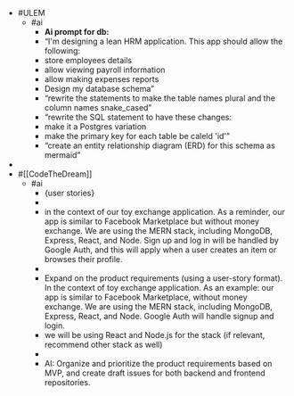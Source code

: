 - #ULEM
	- #ai
		- **Ai prompt for db:**
		- “I'm designing a lean HRM application. This app should allow the following:
		- store employees details
		- allow viewing payroll information
		- allow making expenses reports
		- Design my database schema”
		- “rewrite the statements to make the table names plural and the column names snake_cased”
		- “rewrite the SQL statement to have these changes:
		- make it a Postgres variation
		- make the primary key for each table be caleld 'id'”
		- “create an entity relationship diagram (ERD) for this schema as mermaid”
-
- #[[CodeTheDream]]
	- #ai
		- {user stories}
		-
		- in the context of our toy exchange application. As a reminder, our app is similar to Facebook Marketplace but without money exchange. We are using the MERN stack, including MongoDB, Express, React, and Node. Sign up and log in will be handled by Google Auth, and this will apply when a user creates an item or browses their profile.
		-
		- Expand on the product requirements (using a user-story format). In the context of toy exchange application. As an example: our app is similar to Facebook Marketplace, without money exchange. We are using the MERN stack, including MongoDB, Express, React, and Node. Google Auth will handle signup and login.
		- we will be using React and Node.js for the stack (if relevant, recommend other stack as well)
		-
		- AI: Organize and prioritize the product requirements based on MVP, and create draft issues for both backend and frontend repositories.